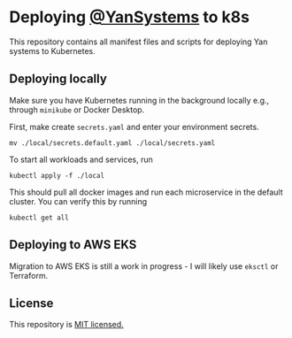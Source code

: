# Deploying [@YanSystems](https://github.com/YanSystems) to k8s

This repository contains all manifest files and scripts for deploying Yan systems to Kubernetes.

## Deploying locally

Make sure you have Kubernetes running in the background locally e.g., through `minikube` or Docker Desktop.

First, make create `secrets.yaml` and enter your environment secrets.
```
mv ./local/secrets.default.yaml ./local/secrets.yaml
```

To start all workloads and services, run

```
kubectl apply -f ./local
```

This should pull all docker images and run each microservice in the default cluster. You can verify this by running

```
kubectl get all
```

## Deploying to AWS EKS

Migration to AWS EKS is still a work in progress - I will likely use `eksctl` or Terraform.

## License

This repository is [MIT licensed.](https://github.com/YanSystems/deploy/blob/main/LICENSE)

